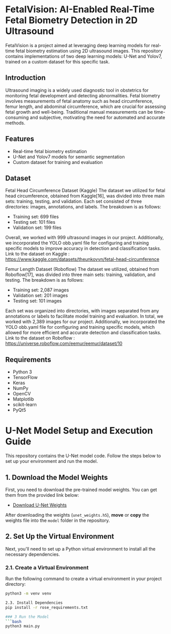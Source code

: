 # FetalVision: AI-Enabled Real-Time Fetal Biometry Detection in 2D Ultrasound

FetalVision is a project aimed at leveraging deep learning models for real-time fetal biometry estimation using 2D ultrasound images. This repository contains implementations of two deep learning models: U-Net and Yolov7, trained on a custom dataset for this specific task.

## Introduction

Ultrasound imaging is a widely used diagnostic tool in obstetrics for monitoring fetal development and detecting abnormalities. Fetal biometry involves measurements of fetal anatomy such as head circumference, femur length, and abdominal circumference, which are crucial for assessing fetal growth and well-being. Traditional manual measurements can be time-consuming and subjective, motivating the need for automated and accurate methods.

## Features

- Real-time fetal biometry estimation
- U-Net and Yolov7 models for semantic segmentation
- Custom dataset for training and evaluation


## Dataset

Fetal Head Circumference Dataset (Kaggle)
The dataset we utilized for fetal head circumference, obtained from Kaggle[16], was divided into
three main sets: training, testing, and validation. Each set consisted of three directories: images,
annotations, and labels. The breakdown is as follows:
  - Training set: 699 files
  - Testing set: 101 files
  - Validation set: 199 files

Overall, we worked with 999 ultrasound images in our project. Additionally, we incorporated the
YOLO obb.yaml file for configuring and training specific models to improve accuracy in detection
and classification tasks.
Link to the dataset on Kaggle : https://www.kaggle.com/datasets/theunkovvn/fetal-head-circumference

Femur Length Dataset (Roboflow)
The dataset we utilized, obtained from Roboflow[17], was divided into three main sets: training,
validation, and testing. The breakdown is as follows:

 - Training set: 2,087 images
 - Validation set: 201 images
 - Testing set: 101 images

Each set was organized into directories, with images separated from any annotations or labels to
facilitate model training and evaluation.
In total, we worked with 2,389 images for our project. Additionally, we incorporated the YOLO
obb.yaml file for configuring and training specific models, which allowed for more efficient and
accurate detection and classification tasks.
Link to the dataset on Roboflow : https://universe.roboflow.com/eemur/eemur/dataset/10


## Requirements

- Python 3
- TensorFlow
- Keras
- NumPy
- OpenCV
- Matplotlib
- scikit-learn
- PyQt5

# U-Net Model Setup and Execution Guide

This repository contains the U-Net model code. Follow the steps below to set up your environment and run the model.

## 1. Download the Model Weights

First, you need to download the pre-trained model weights. You can get them from the provided link below:

- [Download U-Net Weights](<https://drive.google.com/file/d/1mAGhIYvXVUE59TMctE9AR0_AisIZ3M5l/view?usp=share_link>)

After downloading the weights (`unet_weights.h5`), **move** or **copy** the weights file into the `model` folder in the repository.


## 2. Set Up the Virtual Environment

Next, you'll need to set up a Python virtual environment to install all the necessary dependencies.


### 2.1. Create a Virtual Environment

Run the following command to create a virtual environment in your project directory:
```bash
python3 -m venv venv

2.3. Install Dependencies
pip install -r rose_requirements.txt

### 3 Run the Model
```bash
python3 main.py
